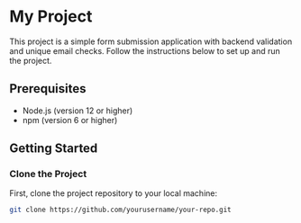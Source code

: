 # My Project

This project is a simple form submission application with backend validation and unique email checks. Follow the instructions below to set up and run the project.

## Prerequisites

- Node.js (version 12 or higher)
- npm (version 6 or higher)

## Getting Started

### Clone the Project

First, clone the project repository to your local machine:

```bash
git clone https://github.com/yourusername/your-repo.git
